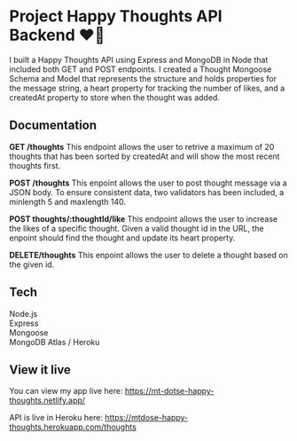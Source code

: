 # Project Happy Thoughts API Backend ❤️💌

I built a Happy Thoughts API using Express and MongoDB in Node that included both GET and POST endpoints. I created a Thought Mongoose Schema and Model that represents the structure and holds properties for the message string, a heart property for tracking the number of likes, and a createdAt property to store when the thought was added.


## Documentation
<b>GET /thoughts</b>
This endpoint allows the user to retrive a maximum of 20 thoughts that has been sorted by createdAt and will show the most recent thoughts first.<br>

<b>POST /thoughts</b>
This enpoint allows the user to post thought message via a JSON body. To ensure consistent data, two validators has been included, a minlength 5 and maxlength 140.<br>

<b>POST thoughts/:thoughtId/like</b>
This endpoint allows the user to increase the likes of a specific thought. Given a valid thought id in the URL, the enpoint should find the thought and update its heart property. <br>

<b>DELETE/thoughts</b>
This enpoint allows the user to delete a thought based on the given id. 

## Tech
Node.js<br>
Express<br>
Mongoose<br>
MongoDB Atlas / Heroku<br>


## View it live

You can view my app live here: https://mt-dotse-happy-thoughts.netlify.app/

API is live in Heroku here: https://mtdose-happy-thoughts.herokuapp.com/thoughts
